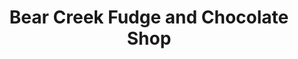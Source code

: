 ---
title: "Bear Creek Fudge and Chocolate Shop"
url: /camp-wood/bear-creek-fudge-and-chocolate-shop/
shop: Schokolade
---